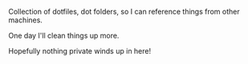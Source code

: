 Collection of dotfiles, dot folders, so I can reference things from other machines.

One day I'll clean things up more.

Hopefully nothing private winds up in here!
